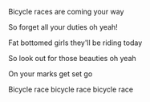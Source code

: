 Bicycle races are coming your way 

So forget all your duties oh yeah! 

Fat bottomed girls they'll be riding today 

So look out for those beauties oh yeah 

On your marks get set go 

Bicycle race bicycle race bicycle race 
